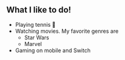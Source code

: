 ## What I like to do!
- Playing tennis :tennis:
- Watching movies. My favorite genres are
  - Star Wars 
  - Marvel 
- Gaming on mobile and Switch
